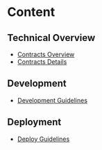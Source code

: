 # Content

## Technical Overview

* [Contracts Overview](./technical-overview/overview.md)
* [Contracts Details](./technical-overview/contracts-details.md)

## Development

* [Development Guidelines](./development/development-guidelines.md)

## Deployment

* [Deploy Guidelines](./deployment/deployment-guidelines.md)
